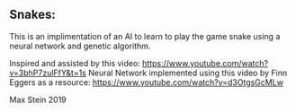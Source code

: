 ## Snakes:

This is an implimentation of an AI to learn to play the game snake using a neural network and genetic algorithm.

Inspired and assisted by this video: https://www.youtube.com/watch?v=3bhP7zulFfY&t=1s
Neural Network implemented using this video by Finn Eggers as a resource: https://www.youtube.com/watch?v=d3OtgsGcMLw

Max Stein 2019
